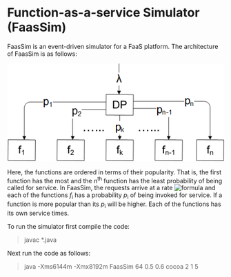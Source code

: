 # Function-as-a-service Simulator (FaasSim)

FaasSim is an event-driven simulator for a FaaS platform. The architecture of FaasSim is as follows:

![](./images/architecture.png)

Here, the functions are ordered in terms of their popularity. That is, the first function has the most and the *n*<sup>th</sup> function has the least probability of being called for service. In FaasSim, the requests arrive at a rate ![formula](https://render.githubusercontent.com/render/math?math=\lambda) and each of the functions *f*<sub>i</sub> has a probability *p*<sub>i</sub> of being invoked for service. If a function is more popular than its *p*<sub>i</sub> will be higher. Each of the functions has its own service times.

To run the simulator first compile the code:

>javac *.java

Next run the code as follows:

>java -Xms6144m -Xmx8192m FaasSim 64 0.5 0.6 cocoa 2 1 5
